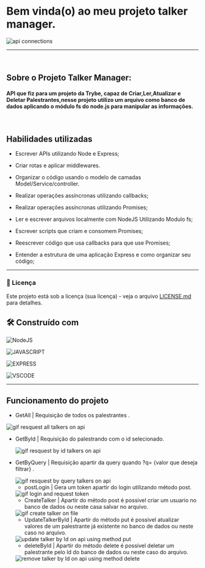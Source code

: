 # Bem vinda(o) ao meu projeto talker manager.

<img src='https://as2.ftcdn.net/v2/jpg/01/28/28/31/1000_F_128283170_FSxHg7ueS9C617kPj4xznOJdkdK5WUBb.jpg' alt='api connections'>

---
<br>

## Sobre o Projeto Talker Manager:

#### API que fiz para um projeto da Trybe, capaz de Criar,Ler,Atualizar e Deletar Palestrantes,nesse projeto utilizo um arquivo como banco de dados aplicando o módulo fs do node.js para manipular as informações.

<br>

## Habilidades utilizadas

- Escrever APIs utilizando Node e Express;

- Criar rotas e aplicar middlewares.

- Organizar o código usando o modelo de camadas Model/Service/controller.

- Realizar operações assíncronas utilizando callbacks;

- Realizar operações assíncronas utilizando Promises;

- Ler e escrever arquivos localmente com NodeJS Utilizando Modulo fs;
- Escrever scripts que criam e consomem Promises;

- Reescrever código que usa callbacks para que use Promises;

- Entender a estrutura de uma aplicação Express e como organizar seu código;

---

### 📄 Licença

Este projeto está sob a licença (sua licença) - veja o arquivo [LICENSE.md](https://github.com/usuario/projeto/licenca) para detalhes.

## 🛠️ Construído com

![NodeJS](https://img.shields.io/badge/node.js-6DA55F?style=for-the-badge&logo=node.js&logoColor=white)

![JAVASCRIPT](https://img.shields.io/badge/JavaScript-F7DF1E?style=for-the-badge&logo=javascript&logoColor=black)

![EXPRESS](https://img.shields.io/badge/-Express-black?logo=express)

![VSCODE](https://img.shields.io/badge/-VSCODE-blue?logo=visual-studio-code)
  

---


## Funcionamento do projeto 


- GetAll | Requisição de todos os palestrantes .
<img src="https://media.giphy.com/media/9Iz7NW7sNxjV6PX1VO/giphy.gif" alt="gif resquest all talkers on api">

- GetById | Requisição do palestrando com o id selecionado.

  <img src="https://media.giphy.com/media/i8BBOcXEb7G4sch4cK/giphy.gif" alt="gif resquest by id talkers on api">

- GetByQuery | Requisição apartir da query quando ?q= {valor que deseja filtrar} .

  <img src="https://media.giphy.com/media/339uUfJppEThK1LlJN/giphy.gif" alt="gif resquest by query talkers on api">

  - postLogin | Gera um token apartir do login utilizando método post.

  <img src="https://media.giphy.com/media/Oas2MU4kwNcAXpIyAx/giphy.gif" alt="gif login and request token">

  - CreateTalker | Apartir do método post é possivel criar um usuario no banco de dados ou neste casa salvar no arquivo.

  <img src="https://media.giphy.com/media/C9PHiwc3nBOHu04zEJ/giphy.gif" alt="gif create talker on file">

  - UpdateTalkerById | Apartir do método put é possivel atualizar valores de um palestrante já existente no banco de dados ou neste caso no arquivo.

  <img src="https://media.giphy.com/media/GTE3IVb4U9YzfWGud7/giphy.gif" alt="update talker by Id on api using method put">

  - deleteById | Apartir do método delete é possivel deletar um palestrante pelo Id do banco de dados ou neste caso do arquivo.

  <img src="https://media.giphy.com/media/GTE3IVb4U9YzfWGud7/giphy.gif" alt="remove talker by Id on api using method delete">

